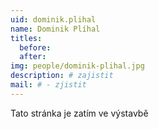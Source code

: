 ```yaml
---
uid: dominik.plihal
name: Dominik Plíhal
titles:
  before: 
  after:
img: people/dominik-plihal.jpg 
description: # zajistit
mail: # - zjistit
---
```


Tato stránka je zatím ve výstavbě
